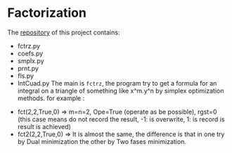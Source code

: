 # Factorization
The [repository](https://github.com/20032157G/Factorization.git) of this project contains:
- fctrz.py
- coefs.py
- smplx.py
- prnt.py
- fls.py
- IntCuad.py
The main is `fctrz`, the program try to get a formula for an integral on a triangle of something like x^m.y^n by simplex optimization methods.
for example : 
* fct(2,2,True,0) => m=n=2, Ope=True (operate as be possible), rgst=0 (this case means do not record the result, -1: is overwrite, 1: is record is result is achieved)
* fct2(2,2,True,0) => It is almost the same, the difference is that in one try by Dual minimization the other by Two fases minimization.
